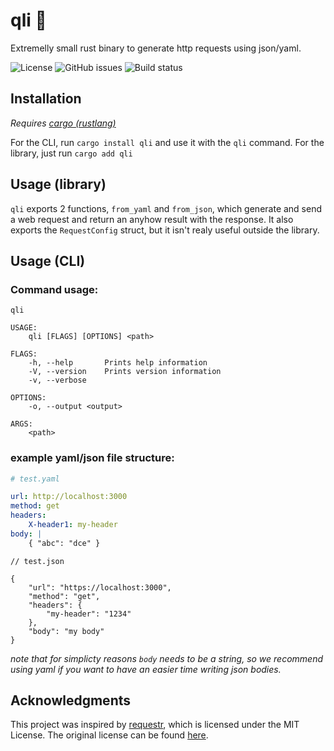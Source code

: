 # qli 🐳

Extremelly small rust binary to generate http requests using json/yaml.

![License](https://img.shields.io/github/license/Brian3647/qli)
![GitHub issues](https://img.shields.io/github/issues/Brian3647/qli)
![Build status](https://img.shields.io/github/actions/workflow/status/Brian3647/qli/rust.yml)

## Installation

_Requires [cargo (rustlang)](https://www.rust-lang.org/)_

For the CLI, run `cargo install qli` and use it with the `qli` command.
For the library, just run `cargo add qli`

## Usage (library)

`qli` exports 2 functions, `from_yaml` and `from_json`, which generate and send a web request and return an anyhow result with the response. It also exports the `RequestConfig` struct, but it isn't realy useful outside the library.

## Usage (CLI)

### Command usage:

```
qli

USAGE:
    qli [FLAGS] [OPTIONS] <path>

FLAGS:
    -h, --help       Prints help information
    -V, --version    Prints version information
    -v, --verbose

OPTIONS:
    -o, --output <output>

ARGS:
    <path>
```

### example yaml/json file structure:

```yaml
# test.yaml

url: http://localhost:3000
method: get
headers:
    X-header1: my-header
body: |
    { "abc": "dce" }
```

```jsonc
// test.json

{
	"url": "https://localhost:3000",
	"method": "get",
	"headers": {
		"my-header": "1234"
	},
	"body": "my body"
}
```

_note that for simplicty reasons `body` needs to be a string, so we recommend using yaml if you want to have an easier time writing json bodies._

## Acknowledgments

This project was inspired by [requestr](https://github.com/Semptic/requestr), which is licensed under the MIT License. The original license can be found [here](https://github.com/Semptic/requestr/blob/main/LICENSE).
